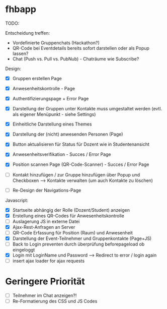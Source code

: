 fhbapp
======
TODO:

Entscheidung treffen:
- Vordefinierte Gruppenchats (Hackathon?)
- QR-Code bei Eventdetails bereits sofort darstellen oder als Popup lassen?
- Chat (Push vs. Pull vs. PubNub) - Chaträume wie Subscribe?


Design:
- [x] Gruppen erstellen Page
- [x] Anwesenheitskontrolle - Page
- [x] Authentifizierungspage + Error Page
- [x] Darstellung der Gruppen unter Kontakte muss umgestaltet werden (evtl. als eigener Menüpunkt - siehe Settings)
- [x] Einheitliche Darstellung eines Themes
- [x] Darstellung der (nicht) anwesenden Personen (Page)
- [x] Button aktualisieren für Status für Dozent wie in Studentenansicht
- [x] Anwesenheitsverifikation - Succes / Error Page
- [x] Position scannen Page (QR-Code-Scanner) - Succes / Error Page
- [ ] Kontakt hinzufügen / zur Gruppe hinzufügen über Popup und Checkboxen --> Kontakte verwalten (um auch Kontakte zu löschen)
- [ ] Re-Design der Navigations-Page


Javascript:
- [x] Startseite abhängig der Rolle (Dozent/Student) anzeigen
- [x] Erstellung eines QR-Codes für Anwesenheitskontrolle
- [ ] Auslagerung JS in externe Datei
- [x] Ajax-Rest-Anfragen an Server
- [ ] QR-Code Erfassung für Position (Raum) und Anwesenheit
- [x] Darstellung der Event-Teilnehmer und Gruppenkontakte (Page+JS)
- [ ] Back to Login preventen durch überprüfung beforepageload ob eingeloggt
- [x] Login mit LoginName und Password --> Redirect to error / login again
- [ ] insert ajax loader for ajax requests

Geringere Priorität
===
- [ ] Teilnehmer im Chat anzeigen?!
- [ ] Re-Formatierung des CSS und JS Codes